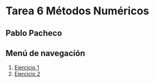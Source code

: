 # Tarea 6 Métodos Numéricos

## Pablo Pacheco

## Menú de navegación

1.  [Ejercicio 1](Ejercicio1.ipynb)
2.  [Ejercicio 2](Ejercicio2.ipynb)